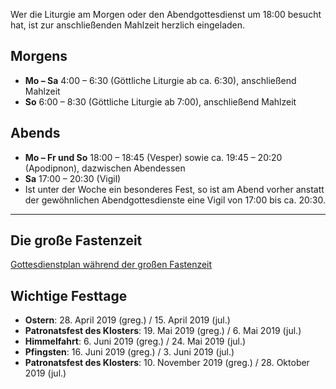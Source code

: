 Wer die Liturgie am Morgen oder den Abendgottesdienst um 18:00 besucht hat, ist zur anschließenden Mahlzeit herzlich eingeladen.

## Morgens
- **Mo – Sa** 4:00 – 6:30 (Göttliche Liturgie ab ca. 6:30), anschließend Mahlzeit
- **So** 6:00 – 8:30 (Göttliche Liturgie ab 7:00), anschließend Mahlzeit

## Abends
- **Mo – Fr und So** 18:00 – 18:45 (Vesper) sowie ca. 19:45 – 20:20 (Apodipnon), dazwischen Abendessen
- **Sa** 17:00 – 20:30 (Vigil)
- Ist unter der Woche ein besonderes Fest, so ist am Abend vorher anstatt der gewöhnlichen Abendgottesdienste eine Vigil von 17:00 bis ca. 20:30.

<hr>

## Die große Fastenzeit
[Gottesdienstplan während der großen Fastenzeit](https://www.hiobmon.org/2019/03/10/gro%C3%9Fe-fastenzeit/)

## Wichtige Festtage
- **Ostern**: 28. April 2019 (greg.) / 15. April 2019 (jul.)
- **Patronatsfest des Klosters**: 19. Mai 2019 (greg.) / 6. Mai 2019 (jul.)
- **Himmelfahrt**: 6. Juni 2019 (greg.) / 24. Mai 2019 (jul.)
- **Pfingsten**: 16. Juni 2019 (greg.) / 3. Juni 2019 (jul.)
- **Patronatsfest des Klosters**: 10. November 2019 (greg.) / 28. Oktober 2019 (jul.)
